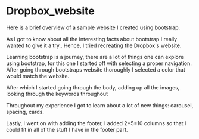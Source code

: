 # Dropbox_website
Here is a brief overview of a sample website I created using bootstrap.

As I got to know about all the interesting facts about bootstrap I really wanted to give it a try.. 
Hence, I tried recreating the Dropbox's website.

Learning bootstrap is a journey, there are a lot of things one can explore using bootstrap, for this one
I started off with selecting a proper navigation. After going through bootstraps website thoroughly I 
selected a color that would match the website.

After which I started going through the body, adding up all the images, looking through the keywords throughout

Throughout my experience I got to learn about a lot of new things: carousel, spacing, cards.

Lastly, I went on with adding the footer, I added 2*5=10 columns so that I could fit in all of the stuff I have in 
the footer part.

